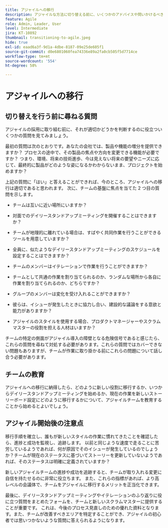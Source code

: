 ```yaml
---
title: アジャイルへの移行
description: アジャイルな方法に切り替える前に、いくつかのアドバイスや問いかけるべき質問を確認してください。
feature: Agile
role: Admin, Leader, User
level: Intermediate
jira: KT-10892
thumbnail: transitioning-to-agile.jpeg
hide: true
exl-id: eaad6a3f-9d1a-4dbe-8187-09e25de605f1
source-git-commit: d0e6801060fea74336e89a2fa0cb505f5d7714ce
workflow-type: tm+mt
source-wordcount: '554'
ht-degree: 58%

---
```


# アジャイルへの移行

## 切り替えを行う前に尋ねる質問

アジャイルの採用に取り組む前に、それが適切かどうかを判断するのに役立ついくつかの質問を見てみましょう。

最初の質問は次のとおりです。あなたの会社では、製品や機能の増分を提供できますか？ プロセスの途中で、その製品の焦点や方向を変更できる機能が必要ですか？ つまり、環境、将来の技術進歩、今は見えない将来の要望やニーズに応じて、最終的に製品がどのような姿になるかわからないまま、プロジェクトを始めますか？

上記の質問に「はい」と答えることができれば、今のところ、アジャイルへの移行は適切であると思われます。 次に、チームの基盤に焦点を当てた 2 つ目の質問を示します。

* チームは互いに近い場所にいますか？

* 対面でのデイリースタンドアップミーティングを開催することはできますか？

* チームが地理的に離れている場合は、すばやく共同作業を行うことができるツールを用意していますか？

* 全員に、似たようなデイリースタンドアップミーティングのスケジュールを設定することはできますか？

* チームのメンバーはイテレーションで作業を行うことができますか？

* チームとして共通の作業を割り当てられるのか、ランダムな場所から各自に作業を割り当てられるのか、どちらですか？

* グループのメンバーは変化を受け入れることができますか？

* 彼らは、イシューが発生したときに協力し合い、建設的な議論をする意欲と能力がありますか？

* アジャイルのスタイルを使用する場合、プロダクトマネージャーやスクラムマスターの役割を担える人材はいますか？


チームの特定の側面がアジャイル導入の障壁となる危険信号であると感じたら、これらの質問を尋ねて対処する必要があります。これらの質問ではカバーできない問題もありますが、チームが作業に取り掛かる前にこれらの問題について話し合う必要があります。


## チームの教育

アジャイルへの移行に納得したら、どのように新しい役割に移行するか、いつからデイリースタンドアップミーティングを始めるか、現在の作業を新しいストーリーボード設定にどのように移行するかについて、アジャイルチームを教育することから始めるとよいでしょう。


## アジャイル開始後の注意点

移行手順を確立し、誰もが新しいスタイルの作業に慣れてきたことを確認したら、進捗と成功を監視し、追跡します。 以前と同じような速度で走ることに苦労しているようであれば、何が原因でそのイシューが発生しているのでしょうか？チームが現在のステータスに基づいてストーリーを更新していないようであれば、そのステータスは明確に定義されていますか？

新しいアジャイルチームの進捗や成功を追跡すると、チームが取り入れる変更に自信を持たせるのに非常に役立ちます。 また、これらの指標があれば、より高レベルの会議体で、チームをアジャイルに移行するメリットを正当化できます。

最後に、デイリースタンドアップミーティングやイテレーションのふり返りに役に立つ質問をまとめたフォームを、チームと新しいスクラムマスターに提供することが重要です。 これは、今後のプロセス見直しのための優れた資料となります。また、チームが改善すべきエリアを特定することができ、アジャイルの初心者では思いつかないような質問に答えられるようになります。
